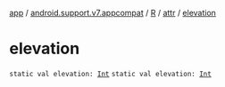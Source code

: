 [app](../../../index.md) / [android.support.v7.appcompat](../../index.md) / [R](../index.md) / [attr](index.md) / [elevation](./elevation.md)

# elevation

`static val elevation: `[`Int`](https://kotlinlang.org/api/latest/jvm/stdlib/kotlin/-int/index.html)
`static val elevation: `[`Int`](https://kotlinlang.org/api/latest/jvm/stdlib/kotlin/-int/index.html)